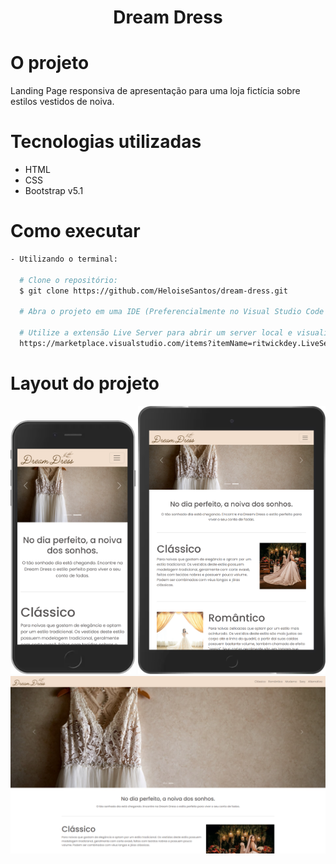 <h1 align="center">Dream Dress</h1>

# O projeto
Landing Page responsiva de apresentação para uma loja fictícia sobre estilos vestidos de noiva.

# Tecnologias utilizadas
- HTML
- CSS
- Bootstrap v5.1

# Como executar
```bash
- Utilizando o terminal:

  # Clone o repositório: 
  $ git clone https://github.com/HeloiseSantos/dream-dress.git

  # Abra o projeto em uma IDE (Preferencialmente no Visual Studio Code para utilizar a extensão abaixo)
  
  # Utilize a extensão Live Server para abrir um server local e visualizar a tela do projeto
  https://marketplace.visualstudio.com/items?itemName=ritwickdey.LiveServer
```

# Layout do projeto
<div align="center">
    <img src="readme/dream-dess-smartphone.png" alt="Site Dream Dress smartphone" width="200px"/>
    <img src="readme/dream-dress-tablet.png" alt="Site Dream Dress tablet" width="300px"/>
    <img src="readme/dream-dress-desktop.png" alt="Site Dream Dress desktop" width="800px"/>
</div>
